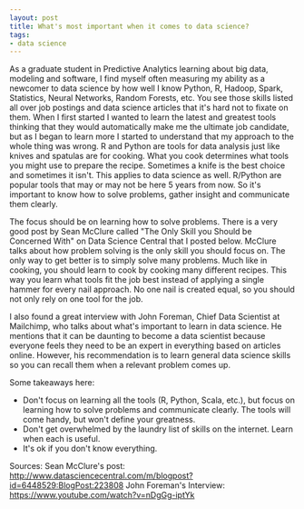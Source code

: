 ```yaml
---
layout: post
title: What's most important when it comes to data science?
tags:
- data science
---
```


As a graduate student in Predictive Analytics learning about big data, modeling and software, I find myself often measuring my ability as a newcomer to data science by how well I know Python, R, Hadoop, Spark, Statistics, Neural Networks, Random Forests, etc. You see those skills listed all over job postings and data science articles that it's hard not to fixate on them. When I first started I wanted to learn the latest and greatest tools thinking that they would automatically make me the ultimate job candidate, but as I began to learn more I started to understand that my approach to the whole thing was wrong. R and Python are tools for data analysis just like knives and spatulas are for cooking. What you cook determines what tools you might use to prepare the recipe. Sometimes a knife is the best choice and sometimes it isn't. This applies to data science as well. R/Python are popular tools that may or may not be here 5 years from now. So it's important to know how to solve problems, gather insight and communicate them clearly.

The focus should be on learning how to solve problems. There is a very good post by Sean McClure called "The Only Skill you Should be Concerned With" on Data Science Central that I posted below. McClure talks about how problem solving is the only skill you should focus on. The only way to get better is to simply solve many problems. Much like in cooking, you should learn to cook by cooking many different recipes. This way you learn what tools fit the job best instead of applying a single hammer for every nail approach. No one nail is created equal, so you should not only rely on one tool for the job. 

I also found a great interview with John Foreman, Chief Data Scientist at Mailchimp, who talks about what's important to learn in data science. He mentions that it can be daunting to become a data scientist because everyone feels they need to be an expert in everything based on articles online. However, his recommendation is to learn general data science skills so you can recall them when a relevant problem comes up.

Some takeaways here:
* Don't focus on learning all the tools (R, Python, Scala, etc.), but focus on learning how to solve problems and communicate clearly. The tools will come handy, but won't define your greatness.
* Don't get overwhelmed by the laundry list of skills on the internet. Learn when each is useful.
* It's ok if you don't know everything.

Sources:
Sean McClure's post: http://www.datasciencecentral.com/m/blogpost?id=6448529:BlogPost:223808
John Foreman's Interview: https://www.youtube.com/watch?v=nDgGg-iptYk